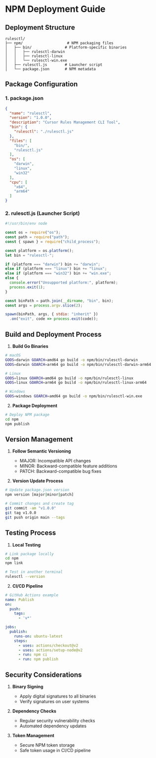 # NPM Deployment Guide

## Deployment Structure

```
rulesctl/
├── npm/                    # NPM packaging files
│   ├── bin/               # Platform-specific binaries
│   │   ├── rulesctl-darwin
│   │   ├── rulesctl-linux
│   │   └── rulesctl-win.exe
│   ├── rulesctl.js        # Launcher script
│   └── package.json       # NPM metadata
```

## Package Configuration

### 1. package.json
```json
{
  "name": "rulesctl",
  "version": "1.0.0",
  "description": "Cursor Rules Management CLI Tool",
  "bin": {
    "rulesctl": "./rulesctl.js"
  },
  "files": [
    "bin/",
    "rulesctl.js"
  ],
  "os": [
    "darwin",
    "linux",
    "win32"
  ],
  "cpu": [
    "x64",
    "arm64"
  ]
}
```

### 2. rulesctl.js (Launcher Script)
```javascript
#!/usr/bin/env node

const os = require("os");
const path = require("path");
const { spawn } = require("child_process");

const platform = os.platform();
let bin = "rulesctl-";

if (platform === "darwin") bin += "darwin";
else if (platform === "linux") bin += "linux";
else if (platform === "win32") bin += "win.exe";
else {
  console.error("Unsupported platform:", platform);
  process.exit(1);
}

const binPath = path.join(__dirname, "bin", bin);
const args = process.argv.slice(2);

spawn(binPath, args, { stdio: "inherit" })
  .on("exit", code => process.exit(code));
```

## Build and Deployment Process

1. **Build Go Binaries**
```bash
# macOS
GOOS=darwin GOARCH=amd64 go build -o npm/bin/rulesctl-darwin
GOOS=darwin GOARCH=arm64 go build -o npm/bin/rulesctl-darwin-arm64

# Linux
GOOS=linux GOARCH=amd64 go build -o npm/bin/rulesctl-linux
GOOS=linux GOARCH=arm64 go build -o npm/bin/rulesctl-linux-arm64

# Windows
GOOS=windows GOARCH=amd64 go build -o npm/bin/rulesctl-win.exe
```

2. **Package Deployment**
```bash
# Deploy NPM package
cd npm
npm publish
```

## Version Management

1. **Follow Semantic Versioning**
   - MAJOR: Incompatible API changes
   - MINOR: Backward-compatible feature additions
   - PATCH: Backward-compatible bug fixes

2. **Version Update Process**
```bash
# Update package.json version
npm version [major|minor|patch]

# Commit changes and create tag
git commit -am "v1.0.0"
git tag v1.0.0
git push origin main --tags
```

## Testing Process

1. **Local Testing**
```bash
# Link package locally
cd npm
npm link

# Test in another terminal
rulesctl --version
```

2. **CI/CD Pipeline**
```yaml
# GitHub Actions example
name: Publish
on:
  push:
    tags:
      - 'v*'

jobs:
  publish:
    runs-on: ubuntu-latest
    steps:
      - uses: actions/checkout@v2
      - uses: actions/setup-node@v2
      - run: npm ci
      - run: npm publish
```

## Security Considerations

1. **Binary Signing**
   - Apply digital signatures to all binaries
   - Verify signatures on user systems

2. **Dependency Checks**
   - Regular security vulnerability checks
   - Automated dependency updates

3. **Token Management**
   - Secure NPM token storage
   - Safe token usage in CI/CD pipeline 